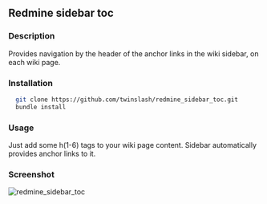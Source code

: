 ## Redmine sidebar toc

### Description

  Provides navigation by the header of the anchor links in the wiki sidebar, on each wiki page.

### Installation

```bash
  git clone https://github.com/twinslash/redmine_sidebar_toc.git
  bundle install
```

### Usage

Just add some h(1-6) tags to your wiki page content. Sidebar automatically provides anchor links to it.


### Screenshot
![redmine_sidebar_toc](https://raw.github.com/twinslash/redmine_sidebar_toc/master/sidebar_toc_screen.png)
